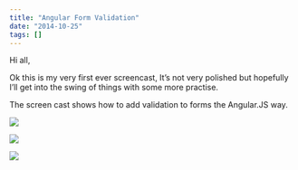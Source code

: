 ```yaml
---
title: "Angular Form Validation"
date: "2014-10-25"
tags: []
---
```


Hi all,

Ok this is my very first ever screencast, It’s not very polished but hopefully I’ll get into the swing of things with some more practise.

The screen cast shows how to add validation to forms the Angular.JS way.

![](/images//images/image_thumb_355.png) [ ](https://briankeating.net/image.axd?picture=image_354.png)

![](/images//images/image_thumb_356.png)

![](/images//images/image_thumb_358.png)
